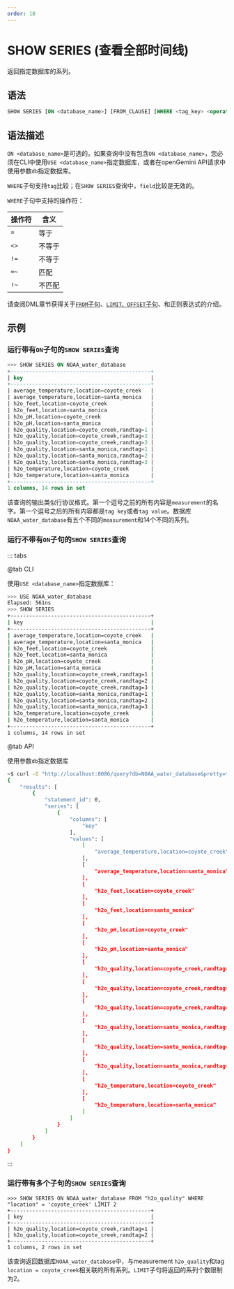 ```yaml
---
order: 18
---
```


# SHOW SERIES (查看全部时间线)

返回指定数据库的系列。

## 语法

```sql
SHOW SERIES [ON <database_name>] [FROM_CLAUSE] [WHERE <tag_key> <operator> [ '<tag_value>' | <regular_expression>]] [LIMIT_CLAUSE] [OFFSET_CLAUSE]
```

## 语法描述

`ON <database_name>`是可选的。如果查询中没有包含`ON <database_name>`，您必须在CLI中使用`USE <database_name>`指定数据库，或者在openGemini API请求中使用参数`db`指定数据库。

`WHERE`子句支持`tag`比较；在`SHOW SERIES`查询中，`field`比较是无效的。

`WHERE`子句中支持的操作符：

| 操作符 | 含义   |
| ------ | ------ |
| `=`    | 等于   |
| `<>`   | 不等于 |
| `!=`   | 不等于 |
| `=~`   | 匹配   |
| `!~`   | 不匹配 |

请查阅DML章节获得关于[`FROM`子句](../DML/select.md#from子句)、[`LIMIT、OFFSET`子句](../DML/limit_offset.md)、和正则表达式的介绍。

## 示例

### 运行带有`ON`子句的`SHOW SERIES`查询

```sql
>>> SHOW SERIES ON NOAA_water_database
+---------------------------------------------+
| key                                         |
+---------------------------------------------+
| average_temperature,location=coyote_creek   |
| average_temperature,location=santa_monica   |
| h2o_feet,location=coyote_creek              |
| h2o_feet,location=santa_monica              |
| h2o_pH,location=coyote_creek                |
| h2o_pH,location=santa_monica                |
| h2o_quality,location=coyote_creek,randtag=1 |
| h2o_quality,location=coyote_creek,randtag=2 |
| h2o_quality,location=coyote_creek,randtag=3 |
| h2o_quality,location=santa_monica,randtag=1 |
| h2o_quality,location=santa_monica,randtag=2 |
| h2o_quality,location=santa_monica,randtag=3 |
| h2o_temperature,location=coyote_creek       |
| h2o_temperature,location=santa_monica       |
+---------------------------------------------+
1 columns, 14 rows in set
```

该查询的输出类似行协议格式。第一个逗号之前的所有内容是`measurement`的名字。第一个逗号之后的所有内容都是`tag key`或者`tag value`。数据库`NOAA_water_database`有五个不同的`measurement`和14个不同的系列。

### 运行不带有`ON`子句的`SHOW SERIES`查询

::: tabs

@tab CLI

使用`USE <database_name>`指定数据库：

```bash
>>> USE NOAA_water_database
Elapsed: 561ns
>>> SHOW SERIES
+---------------------------------------------+
| key                                         |
+---------------------------------------------+
| average_temperature,location=coyote_creek   |
| average_temperature,location=santa_monica   |
| h2o_feet,location=coyote_creek              |
| h2o_feet,location=santa_monica              |
| h2o_pH,location=coyote_creek                |
| h2o_pH,location=santa_monica                |
| h2o_quality,location=coyote_creek,randtag=1 |
| h2o_quality,location=coyote_creek,randtag=2 |
| h2o_quality,location=coyote_creek,randtag=3 |
| h2o_quality,location=santa_monica,randtag=1 |
| h2o_quality,location=santa_monica,randtag=2 |
| h2o_quality,location=santa_monica,randtag=3 |
| h2o_temperature,location=coyote_creek       |
| h2o_temperature,location=santa_monica       |
+---------------------------------------------+
1 columns, 14 rows in set
```

@tab API

使用参数`db`指定数据库

```bash
~$ curl -G "http://localhost:8086/query?db=NOAA_water_database&pretty=true" --data-urlencode "q=SHOW SERIES"
{
    "results": [
        {
            "statement_id": 0,
            "series": [
                {
                    "columns": [
                        "key"
                    ],
                    "values": [
                        [
                            "average_temperature,location=coyote_creek"
                        ],
                        [
                            "average_temperature,location=santa_monica"
                        ],
                        [
                            "h2o_feet,location=coyote_creek"
                        ],
                        [
                            "h2o_feet,location=santa_monica"
                        ],
                        [
                            "h2o_pH,location=coyote_creek"
                        ],
                        [
                            "h2o_pH,location=santa_monica"
                        ],
                        [
                            "h2o_quality,location=coyote_creek,randtag=1"
                        ],
                        [
                            "h2o_quality,location=coyote_creek,randtag=2"
                        ],
                        [
                            "h2o_quality,location=coyote_creek,randtag=3"
                        ],
                        [
                            "h2o_quality,location=santa_monica,randtag=1"
                        ],
                        [
                            "h2o_quality,location=santa_monica,randtag=2"
                        ],
                        [
                            "h2o_quality,location=santa_monica,randtag=3"
                        ],
                        [
                            "h2o_temperature,location=coyote_creek"
                        ],
                        [
                            "h2o_temperature,location=santa_monica"
                        ]
                    ]
                }
            ]
        }
    ]
}
```

:::

### 运行带有多个子句的`SHOW SERIES`查询

```
>>> SHOW SERIES ON NOAA_water_database FROM "h2o_quality" WHERE "location" = 'coyote_creek' LIMIT 2
+---------------------------------------------+
| key                                         |
+---------------------------------------------+
| h2o_quality,location=coyote_creek,randtag=1 |
| h2o_quality,location=coyote_creek,randtag=2 |
+---------------------------------------------+
1 columns, 2 rows in set
```

该查询返回数据库`NOAA_water_database`中，与measurement `h2o_quality`和tag `location = coyote_creek`相关联的所有系列。`LIMIT`子句将返回的系列个数限制为2。
